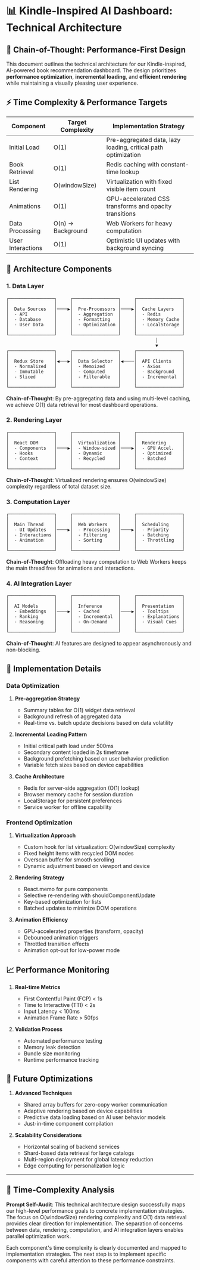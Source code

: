 # 📊 Kindle-Inspired AI Dashboard: Technical Architecture

## 🎯 Chain-of-Thought: Performance-First Design

This document outlines the technical architecture for our Kindle-inspired, AI-powered book recommendation dashboard. The design prioritizes **performance optimization**, **incremental loading**, and **efficient rendering** while maintaining a visually pleasing user experience.

## ⚡ Time Complexity & Performance Targets

| Component | Target Complexity | Implementation Strategy |
|-----------|-------------------|-------------------------|
| Initial Load | O(1) | Pre-aggregated data, lazy loading, critical path optimization |
| Book Retrieval | O(1) | Redis caching with constant-time lookup |
| List Rendering | O(windowSize) | Virtualization with fixed visible item count |
| Animations | O(1) | GPU-accelerated CSS transforms and opacity transitions |
| Data Processing | O(n) → Background | Web Workers for heavy computation |
| User Interactions | O(1) | Optimistic UI updates with background syncing |

## 🧩 Architecture Components

### 1. Data Layer

```
┌─────────────────┐     ┌─────────────────┐     ┌─────────────────┐
│                 │     │                 │     │                 │
│  Data Sources   │────▶│  Pre-Processors │────▶│  Cache Layers   │
│  - API          │     │  - Aggregation  │     │  - Redis        │
│  - Database     │     │  - Formatting   │     │  - Memory Cache │
│  - User Data    │     │  - Optimization │     │  - LocalStorage │
│                 │     │                 │     │                 │
└─────────────────┘     └─────────────────┘     └─────────────────┘
                                                        │
                                                        ▼
┌─────────────────┐     ┌─────────────────┐     ┌─────────────────┐
│                 │     │                 │     │                 │
│  Redux Store    │◀───▶│  Data Selector  │◀────│  API Clients    │
│  - Normalized   │     │  - Memoized     │     │  - Axios        │
│  - Immutable    │     │  - Computed     │     │  - Background   │
│  - Sliced       │     │  - Filterable   │     │  - Incremental  │
│                 │     │                 │     │                 │
└─────────────────┘     └─────────────────┘     └─────────────────┘
```

**Chain-of-Thought**: By pre-aggregating data and using multi-level caching, we achieve O(1) data retrieval for most dashboard operations.

### 2. Rendering Layer

```
┌─────────────────┐     ┌─────────────────┐     ┌─────────────────┐
│                 │     │                 │     │                 │
│  React DOM      │     │  Virtualization │     │  Rendering      │
│  - Components   │────▶│  - Window-sized │────▶│  - GPU Accel.   │
│  - Hooks        │     │  - Dynamic      │     │  - Optimized    │
│  - Context      │     │  - Recycled     │     │  - Batched      │
│                 │     │                 │     │                 │
└─────────────────┘     └─────────────────┘     └─────────────────┘
```

**Chain-of-Thought**: Virtualized rendering ensures O(windowSize) complexity regardless of total dataset size.

### 3. Computation Layer

```
┌─────────────────┐     ┌─────────────────┐     ┌─────────────────┐
│                 │     │                 │     │                 │
│  Main Thread    │     │  Web Workers    │     │  Scheduling     │
│  - UI Updates   │────▶│  - Processing   │────▶│  - Priority     │
│  - Interactions │     │  - Filtering    │     │  - Batching     │
│  - Animation    │     │  - Sorting      │     │  - Throttling   │
│                 │     │                 │     │                 │
└─────────────────┘     └─────────────────┘     └─────────────────┘
```

**Chain-of-Thought**: Offloading heavy computation to Web Workers keeps the main thread free for animations and interactions.

### 4. AI Integration Layer

```
┌─────────────────┐     ┌─────────────────┐     ┌─────────────────┐
│                 │     │                 │     │                 │
│  AI Models      │     │  Inference      │     │  Presentation   │
│  - Embeddings   │────▶│  - Cached       │────▶│  - Tooltips     │
│  - Ranking      │     │  - Incremental  │     │  - Explanations │
│  - Reasoning    │     │  - On-Demand    │     │  - Visual Cues  │
│                 │     │                 │     │                 │
└─────────────────┘     └─────────────────┘     └─────────────────┘
```

**Chain-of-Thought**: AI features are designed to appear asynchronously and non-blocking.

## 🚀 Implementation Details

### Data Optimization

1. **Pre-aggregation Strategy**
   - Summary tables for O(1) widget data retrieval
   - Background refresh of aggregated data
   - Real-time vs. batch update decisions based on data volatility

2. **Incremental Loading Pattern**
   - Initial critical path load under 500ms
   - Secondary content loaded in 2s timeframe
   - Background prefetching based on user behavior prediction
   - Variable fetch sizes based on device capabilities

3. **Cache Architecture**
   - Redis for server-side aggregation (O(1) lookup)
   - Browser memory cache for session duration
   - LocalStorage for persistent preferences
   - Service worker for offline capability

### Frontend Optimization

1. **Virtualization Approach**
   - Custom hook for list virtualization: O(windowSize) complexity
   - Fixed height items with recycled DOM nodes
   - Overscan buffer for smooth scrolling
   - Dynamic adjustment based on viewport and device

2. **Rendering Strategy**
   - React.memo for pure components
   - Selective re-rendering with shouldComponentUpdate
   - Key-based optimization for lists
   - Batched updates to minimize DOM operations

3. **Animation Efficiency**
   - GPU-accelerated properties (transform, opacity)
   - Debounced animation triggers
   - Throttled transition effects
   - Animation opt-out for low-power mode

## 📈 Performance Monitoring

1. **Real-time Metrics**
   - First Contentful Paint (FCP) < 1s
   - Time to Interactive (TTI) < 2s
   - Input Latency < 100ms
   - Animation Frame Rate > 50fps

2. **Validation Process**
   - Automated performance testing
   - Memory leak detection
   - Bundle size monitoring
   - Runtime performance tracking

## 🔮 Future Optimizations

1. **Advanced Techniques**
   - Shared array buffers for zero-copy worker communication
   - Adaptive rendering based on device capabilities
   - Predictive data loading based on AI user behavior models
   - Just-in-time component compilation

2. **Scalability Considerations**
   - Horizontal scaling of backend services
   - Shard-based data retrieval for large catalogs
   - Multi-region deployment for global latency reduction
   - Edge computing for personalization logic

---

## 💭 Time-Complexity Analysis

**Prompt Self-Audit**: This technical architecture design successfully maps our high-level performance goals to concrete implementation strategies. The focus on O(windowSize) rendering complexity and O(1) data retrieval provides clear direction for implementation. The separation of concerns between data, rendering, computation, and AI integration layers enables parallel optimization work.

Each component's time complexity is clearly documented and mapped to implementation strategies. The next step is to implement specific components with careful attention to these performance constraints.
